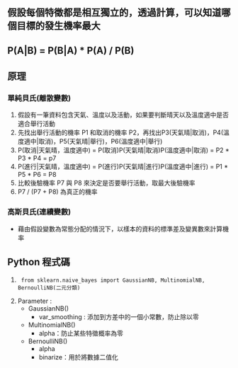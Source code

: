 ## 假設每個特徵都是相互獨立的，透過計算，可以知道哪個目標的發生機率最大 
## P(A|B) = P(B|A) * P(A) / P(B)
## 原理
### 單純貝氏(離散變數)
1. 假設有一筆資料包含天氣、溫度以及活動，如果要判斷晴天以及溫度適中是否適合舉行活動
2. 先找出舉行活動的機率 P1 和取消的機率 P2，再找出P3(天氣晴|取消)，P4(溫度適中|取消)，P5(天氣晴|舉行)，P6(溫度適中|舉行)
3. P(取消|天氣晴，溫度適中) = P(取消)P(天氣晴|取消)P(溫度適中|取消) = P2 * P3 * P4 = p7
4. P(進行|天氣晴，溫度適中) = P(進行)P(天氣晴|進行)P(溫度適中|進行) = P1 * P5 * P6 = P8
5. 比較後驗機率 P7 與 P8 來決定是否要舉行活動，取最大後驗機率
6. P7 / (P7 + P8) 為真正的機率
### 高斯貝氏(連續變數)
* 藉由假設變數為常態分配的情況下，以樣本的資料的標準差及變異數來計算機率
## Python 程式碼
1.      from sklearn.naive_bayes import GaussianNB, MultinomialNB, BernoulliNB(二元分類)
2.  Parameter :
    * GaussianNB()
      * var_smoothing : 添加到方差中的一個小常數，防止除以零
    * MultinomialNB()
      * alpha：防止某些特徵概率為零
    * BernoulliNB()
      * alpha
      * binarize：用於將數據二值化
  
    
